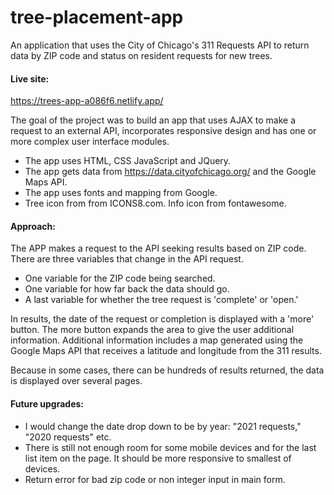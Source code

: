 # tree-placement-app 

An application that uses the City of Chicago's 311 Requests API to return data by ZIP code and status on resident requests for new trees. 

 #### Live site:
https://trees-app-a086f6.netlify.app/

The goal of the project was to build an app that uses AJAX to make a request to an external API, incorporates responsive design and has one or more complex user interface modules. 

  - The app uses HTML, CSS JavaScript and JQuery.
  - The app gets data from https://data.cityofchicago.org/ and the Google Maps API.
  - The app uses fonts and mapping from Google.
  - Tree icon from from ICONS8.com. Info icon from fontawesome.

#### Approach:  

The APP makes a request to the API seeking results based on ZIP code. There are three variables that change in the API request.
  - One variable for the ZIP code being searched. 
  - One variable for how far back the data should go.
  - A last variable for whether the tree request is 'complete' or 'open.'

In results, the date of the request or completion is displayed with a 'more' button. The more button expands the area to give the user additional information. Additional information includes a map generated using the Google Maps API that receives a latitude and longitude from the 311 results.  


Because in some cases, there can be hundreds of results returned, the data is displayed over several pages.


#### Future upgrades: 

- I would change the date drop down to be by year: "2021 requests," "2020 requests" etc.
- There is still not enough room for some mobile devices and for the last list item on the page. It should be more responsive to smallest of devices.
- Return error for bad zip code or non integer input in main form.

